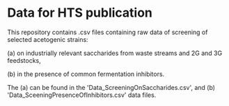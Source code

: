 # Data for HTS publication

This repository contains .csv files containing raw data of screening of selected acetogenic strains:

(a) on industrially relevant saccharides from waste streams and 2G and 3G feedstocks, 

(b) in the presence of common fermentation inhibitors. 


The (a) can be found in the 'Data_ScreeningOnSaccharides.csv', and (b) 'Data_SceeningPresenceOfInhibitors.csv' data files.
